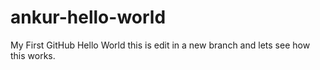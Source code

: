 # ankur-hello-world
My First GitHub Hello World
this is edit in a new branch and lets see how this works.
